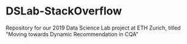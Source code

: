 # DSLab-StackOverflow
Repository for our 2019 Data Science Lab project at ETH Zurich, titled "Moving towards Dynamic Recommendation in CQA"
